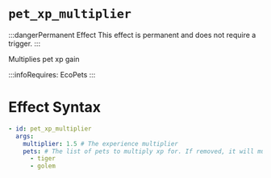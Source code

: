 # `pet_xp_multiplier`
:::dangerPermanent Effect
This effect is permanent and does not require a trigger.
:::

Multiplies pet xp gain

:::infoRequires:
EcoPets
:::
# Effect Syntax
```yaml
- id: pet_xp_multiplier
  args:
    multiplier: 1.5 # The experience multiplier
    pets: # The list of pets to multiply xp for. If removed, it will multiply all pets.
      - tiger
      - golem 
```
